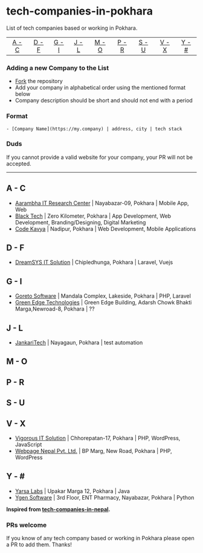 # tech-companies-in-pokhara
List of tech companies based or working in Pokhara.

|     |     |     |     |     |     |     |     |     |
|:-:  |:-:  |:-:  |:-:  |:-:  |:-:  |:-:  |:-:  |:-:  |
| [A - C](#a---c) | [D - F](#d---f) | [G - I](#g---i) | [J - L](#j---l) | [M - O](#m---o) | [P - R](#p---r) | [S - U](#s---u) | [V - X](#v---x) | [Y - \#](#y---) |

### Adding a new Company to the List

* [Fork](https://guides.github.com/activities/forking) the repository
* Add your company in alphabetical order using the mentioned format below
* Company description should be short and should not end with a period

### Format

```
- [Company Name](https://my.company) | address, city | tech stack
```

### Duds

If you cannot provide a valid website for your company, your PR will not be accepted.

---

## A - C
- [Aarambha IT Research Center](https://aarambhait.com.np/) | Nayabazar-09, Pokhara | Mobile App, Web
- [Black Tech](https://www.blacktech.com.np/) | Zero Kilometer, Pokhara | App Development, Web Development, Branding/Designing, Digital Marketing
- [Code Kavya](https://codekavya.com/) | Nadipur, Pokhara | Web Development, Mobile Applications
## D - F
- [DreamSYS IT Solution](https://www.dreamsys.com.np/) | Chipledhunga, Pokhara | Laravel, Vuejs
## G - I

- [Goreto Software](http://goretosoftware.com/) | Mandala Complex, Lakeside, Pokhara | PHP, Laravel
- [Green Edge Technologies](https://gets.com.np/) | Green Edge Building, Adarsh Chowk Bhakti Marga,Newroad-8, Pokhara | ??
## J - L
- [JankariTech](https://www.jankaritech.com/) | Nayagaun, Pokhara | test automation
## M - O

## P - R

## S - U

## V - X
- [Vigorous IT Solution](https://vigorousitsolution.com/) | Chhorepatan-17, Pokhara | PHP, WordPress, JavaScript
- [Webpage Nepal Pvt. Ltd.](http://webpagenepal.com/) | BP Marg, New Road, Pokhara | PHP, WordPress

## Y - \#

- [Yarsa Labs](https://yarsa.io/) | Upakar Marga 12, Pokhara | Java
- [Ygen Software](https://ygen.io/) | 3rd Floor, ENT Pharmacy, Nayabazar, Pokhara | Python

**Inspired from [tech-companies-in-nepal](https://github.com/mesaugat/tech-companies-in-nepal).**

### PRs welcome
If you know of any tech company based or working in Pokhara please open a PR to add them. Thanks!